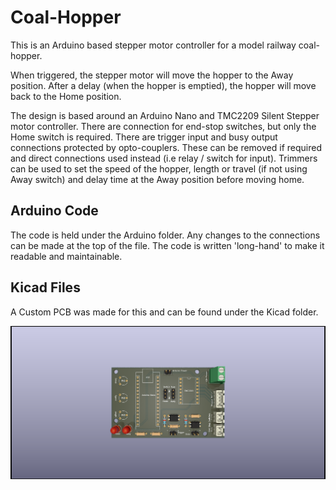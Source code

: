 # Coal-Hopper
This is an Arduino based stepper motor controller for a model railway coal-hopper.

When triggered, the stepper motor will move the hopper to the Away position. After a delay (when the hopper is emptied), the hopper will move back to the Home position.

The design is based around an Arduino Nano and TMC2209 Silent Stepper motor controller. There are connection for end-stop switches, but only the Home switch is required. There are trigger input and busy output connections protected by opto-couplers. These can be removed if required and direct connections used instead (i.e relay / switch for input). Trimmers can be used to set the speed of the hopper, length or travel (if not using Away switch) and delay time at the Away position before moving home.

## Arduino Code
The code is held under the Arduino folder. Any changes to the connections can be made at the top of the file. The code is written 'long-hand' to make it readable and maintainable.

## Kicad Files
A Custom PCB was made for this and can be found under the Kicad folder.

![Image of the PCB](Kicad/Coal-Hopper.png)


